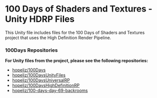 # 100 Days of Shaders and Textures - Unity HDRP Files

This Unity file includes files for the 100 Days of Shaders and Textures project that uses the High Definition Render Pipeline.

### 100Days Repositories

**For Unity files from the project, please see the following repositories:**
* [hopeliz/100Days](https://github.com/hopeliz/100Days)
* [hopeliz/100DaysUnityFiles](https://github.com/hopeliz/100DaysUnityFiles)
* [hopeliz/100DaysUniversalRP](https://github.com/hopeliz/100DaysUniversalRP)
* [hopeliz/100DaysHighDefinitionRP](https://github.com/hopeliz/100DaysHighDefinitionRP)
* [hopeliz/100-days-day-69-backrooms](https://github.com/hopeliz/100-days-day-69-backrooms)
